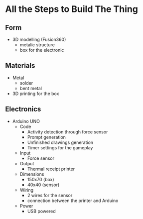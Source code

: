 # All the Steps to Build The Thing

## Form
- 3D modelling (Fusion360)
    - metalic structure
    - box for the electronic

## Materials
- Metal 
    - solder
    - bent metal 
- 3D printing for the box

## Electronics
- Arduino UNO
    - Code
        - Activity detection through force sensor
        - Prompt generation
        - Unfinished drawings generation
        - Timer settings for the gameplay
    - Input
        - Force sensor
    - Output
        - Thermal receipt printer
    - Dimensions
        - 150x70 (box)
        - 40x40 (sensor)
    - Wiring
        - 2 wires for the sensor
        - connection between the printer and Arduino
    - Power
        - USB powered
    